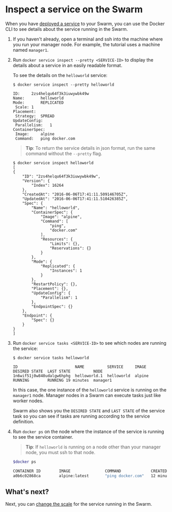<!--[metadata]>
+++
title = "Inspect the service"
description = "Inspect the application"
keywords = ["tutorial, cluster management, swarm"]
advisory = "rc"
[menu.main]
identifier="inspect-application"
parent="swarm-tutorial"
weight=17
+++
<![end-metadata]-->

# Inspect a service on the Swarm

When you have [deployed a service](deploy-service.md) to your Swarm, you can use
the Docker CLI to see details about the service running in the Swarm.

1. If you haven't already, open a terminal and ssh into the machine where you
run your manager node. For example, the tutorial uses a machine named
`manager1`.

2. Run `docker service inspect --pretty <SERVICE-ID>` to display the details
about a service in an easily readable format.

    To see the details on the `helloworld` service:

    ```
    $ docker service inspect --pretty helloworld

    ID:		2zs4helqu64f3k3iuwywbk49w
    Name:		helloworld
    Mode:		REPLICATED
     Scale:	1
    Placement:
     Strategy:	SPREAD
    UpdateConfig:
     Parallelism:	1
    ContainerSpec:
     Image:		alpine
     Command:	ping docker.com
    ```

    >**Tip**: To return the service details in json format, run the same command
    without the `--pretty` flag.

    ```
    $ docker service inspect helloworld
    [
    {
        "ID": "2zs4helqu64f3k3iuwywbk49w",
        "Version": {
            "Index": 16264
        },
        "CreatedAt": "2016-06-06T17:41:11.509146705Z",
        "UpdatedAt": "2016-06-06T17:41:11.510426385Z",
        "Spec": {
            "Name": "helloworld",
            "ContainerSpec": {
                "Image": "alpine",
                "Command": [
                    "ping",
                    "docker.com"
                ],
                "Resources": {
                    "Limits": {},
                    "Reservations": {}
                }
            },
            "Mode": {
                "Replicated": {
                    "Instances": 1
                }
            },
            "RestartPolicy": {},
            "Placement": {},
            "UpdateConfig": {
                "Parallelism": 1
            },
            "EndpointSpec": {}
        },
        "Endpoint": {
            "Spec": {}
        }
    }
    ]
    ```

4. Run `docker service tasks <SERVICE-ID>` to see which nodes are running the
service:

    ```
    $ docker service tasks helloworld

    ID                         NAME          SERVICE     IMAGE   DESIRED STATE  LAST STATE          NODE
    1n6wif51j0w840udalgw6hphg  helloworld.1  helloworld  alpine  RUNNING        RUNNING 19 minutes  manager1
    ```

    In this case, the one instance of the `helloworld` service is running on the
    `manager1` node. Manager nodes in a Swarm can execute tasks just like worker
    nodes.

    Swarm also shows you the `DESIRED STATE` and `LAST STATE` of the service
    task so you can see if tasks are running according to the service
    definition.

4. Run `docker ps` on the node where the instance of the service is running to
see the service container.

    >**Tip**: If `helloworld` is running on a node other than your manager node,
    you must ssh to that node.

    ```bash
    $docker ps

    CONTAINER ID        IMAGE               COMMAND             CREATED             STATUS              PORTS               NAMES
    a0b6c02868ca        alpine:latest       "ping docker.com"   12 minutes ago      Up 12 minutes                           helloworld.1.1n6wif51j0w840udalgw6hphg
    ```

## What's next?

Next, you can [change the scale](scale-service.md) for the service running in
the Swarm.

  <p style="margin-bottom:300px">&nbsp;</p>
